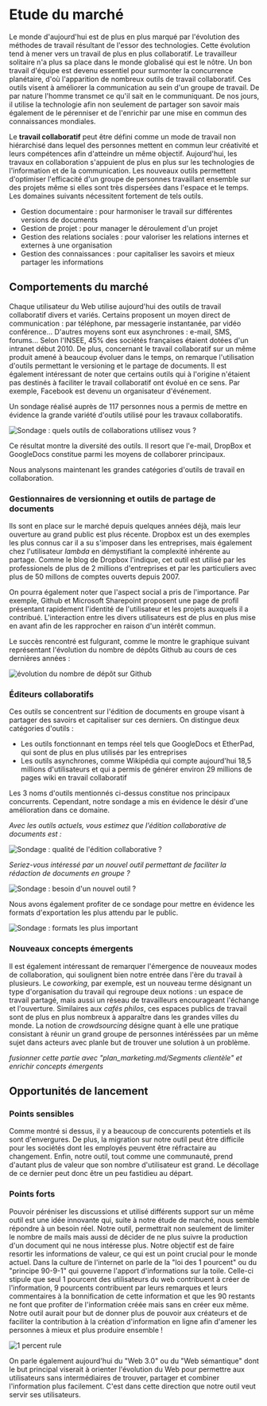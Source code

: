 # Etude du marché 

Le monde d'aujourd'hui est de plus en plus marqué par l'évolution des méthodes de travail résultant de l'essor des technologies. Cette évolution tend à mener vers un travail de plus en plus collaboratif. Le travailleur solitaire n'a plus sa place dans le monde globalisé qui est le nôtre. Un bon travail d'équipe est devenu essentiel pour surmonter la concurrence planétaire, d'où l'apparition de nombreux outils de travail collaboratif. Ces outils visent à améliorer la communication au sein d'un groupe de travail. De par nature l'homme transmet ce qu'il sait en le communiquant. De nos jours, il utilise la technologie afin non seulement de partager son savoir mais également de le pérenniser et de l'enrichir par une mise en commun des connaissances mondiales. 

Le **travail collaboratif** peut être défini comme un mode de travail non hiérarchisé dans lequel des personnes mettent en commun leur créativité et leurs compétences afin d'atteindre un même objectif. Aujourd'hui, les travaux en collaboration s'appuient de plus en plus sur les technologies de l'information et de la communication. Les nouveaux outils permettent d'optimiser l'efficacité d'un groupe de personnes travaillant ensemble sur des projets même si elles sont très dispersées dans l'espace et le temps. Les domaines suivants nécessitent fortement de tels outils.

 * Gestion documentaire : pour harmoniser le travail sur différentes versions de documents
 * Gestion de projet : pour manager le déroulement d'un projet	
 * Gestion des relations sociales : pour valoriser les relations internes et externes à une organisation
 * Gestion des connaissances : pour capitaliser les savoirs et mieux partager les informations

## Comportements du marché

Chaque utilisateur du Web utilise aujourd'hui des outils de travail collaboratif divers et variés. Certains proposent un moyen direct de communication : par téléphone, par messagerie instantanée, par vidéo conférence... D'autres moyens sont eux asynchrones : e-mail, SMS, forums... Selon l'INSEE, 45% des sociétés françaises étaient dotées d'un intranet début 2010. De plus, concernant le travail collaboratif sur un même produit amené à beaucoup évoluer dans le temps, on remarque l'utilisation d'outils permettant le versioning et le partage de documents. Il est également intéressant de noter que certains outils qui à l'origine n'étaient pas destinés à faciliter le travail collaboratif ont évolué en ce sens. Par exemple, Facebook est devenu un organisateur d'événement.

Un sondage réalisé auprès de 117 personnes nous a permis de mettre en évidence la grande variété d'outils utilisé pour les travaux collaboratifs.

![ Sondage : quels outils de collaborations utilisez vous ? ](../../../ressources/sondageOutils.png)

Ce résultat montre la diversité des outils.  Il resort que l'e-mail, DropBox et GoogleDocs constitue parmi les moyens de collaborer principaux. 

Nous analysons maintenant les grandes catégories d'outils de travail en collaboration.

### Gestionnaires de versionning et outils de partage de documents

Ils sont en place sur le marché depuis quelques années déjà, mais leur ouverture au grand public est plus récente. Dropbox est un des exemples les plus connus car il a su s'imposer dans les entreprises, mais également chez l'utilisateur *lambda* en démystifiant la complexité inhérente au partage. Comme le blog de Dropbox l'indique, cet outil est utilisé par les professionels de plus de 2 millions d'entreprises et par les particuliers avec plus de 50 millons de comptes ouverts depuis 2007.

On pourra également noter que l'aspect social a pris de l'importance. Par exemple, Github et Microsoft Sharepoint proposent une page de profil présentant rapidement l'identité de l'utilisateur et les projets auxquels il a contribué. L'interaction entre les divers utilisateurs est de plus en plus mise en avant afin de les rapprocher en raison d'un intérêt commun.

Le succès rencontré est fulgurant, comme le montre le graphique suivant représentant l'évolution du nombre de dépôts Github au cours de ces dernières années :

![ évolution du nombre de dépôt sur Github ](../../../ressources/githubEvolutionDepot.png)

### Éditeurs collaboratifs

Ces outils se concentrent sur l'édition de documents en groupe visant à partager des savoirs et capitaliser sur ces derniers. On distingue deux catégories d'outils :

* Les outils fonctionnant en temps réel tels que GoogleDocs et EtherPad, qui sont de plus en plus utilisés par les entreprises
* Les outils asynchrones, comme Wikipédia qui compte aujourd'hui 18,5 millions d'utilisateurs et qui a permis de générer environ 29 millions de pages wiki en travail collaboratif

Les 3 noms d'outils mentionnés ci-dessus constitue nos principaux concurrents. Cependant, notre sondage a mis en évidence le désir d'une amélioration dans ce domaine.

*Avec les outils actuels, vous estimez que l'édition collaborative de documents est :*

![ Sondage : qualité de l'édition collaborative ? ](../../../ressources/sondageOpigionsOutilsActuels.png)

*Seriez-vous intéressé par un nouvel outil permettant de faciliter la rédaction de documents en groupe ?*

![ Sondage : besoin d'un nouvel outil ? ](../../../ressources/sondageBesoins.png)

Nous avons également profiter de ce sondage pour mettre en évidence les formats d'exportation les plus attendu par le public.

![ Sondage : formats les plus important ](../../../ressources/sondageFormats.png)

### Nouveaux concepts émergents

Il est également intéressant de remarquer l'émergence de nouveaux modes de collaboration, qui soulignent bien notre entrée dans l'ère du travail à plusieurs. Le *coworking*, par exemple, est un nouveau terme désignant un type d'organisation du travail qui regroupe deux notions : un espace de travail partagé, mais aussi un réseau de travailleurs encourageant l'échange et l'ouverture. Similaires aux *cafés philos*, ces espaces publics de travail sont de plus en plus nombreux à apparaître dans les grandes villes du monde. La notion de *crowdsourcing* désigne quant à elle une pratique consistant à réunir un grand groupe de personnes intéréssées par un même sujet dans acteurs avec planle but de trouver une solution à un problème.


*fusionner cette partie avec "plan_marketing.md/Segments clientèle" et enrichir concepts émergents*

##  Opportunités de lancement

### Points sensibles 

Comme montré si dessus, il y a beaucoup de conccurents potentiels et ils sont d'envergures. De plus, la migration sur notre outil peut être difficile pour les sociétés dont les employés peuvent être réfractaire au changement. Enfin, notre outil, tout comme une communauté, prend d'autant plus de valeur que son nombre d'utilisateur est grand. Le décollage de ce dernier peut donc être un peu fastidieu au départ.

### Points forts

Pouvoir péréniser les discussions et utilisé différents support sur un même outil est une idée innovante qui, suite à notre étude de marché, nous semble répondre à un besoin réel. Notre outil, permettrait non seulement de limiter le nombre de mails mais aussi de décider de ne plus suivre la production d'un document qui ne nous intéresse plus. Notre objectif est de faire resortir les informations de valeur, ce qui est un point crucial pour le monde actuel. Dans la culture de l'internet on parle de la "loi des 1 pourcent" ou du "principe 90-9-1" qui gouverne l'apport d'informations sur la toile. Celle-ci stipule que seul 1 pourcent des utilisateurs du web contribuent à créer de l'information, 9 pourcents contribuent par leurs remarques et leurs commentaires à la bonnification de cette information et que les 90 restants ne font que profiter de l'information créée mais sans en créer eux même. Notre outil aurait pour but de donner plus de pouvoir aux créateurs et de faciliter la contribution à la création d'information en ligne afin d'amener les personnes à mieux et plus produire ensemble ! 

![ 1 percent rule ](../../../ressources/1PercentRule.png)

On parle également aujourd'hui du "Web 3.0" ou du "Web sémantique" dont le but principal viserait à orienter l'évolution du Web pour permettre aux utilisateurs sans intermédiaires de trouver, partager et combiner l'information plus facilement. C'est dans cette direction que notre outil veut servir ses utilisateurs.










